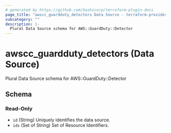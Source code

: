 ```yaml
---
# generated by https://github.com/hashicorp/terraform-plugin-docs
page_title: "awscc_guardduty_detectors Data Source - terraform-provider-awscc"
subcategory: ""
description: |-
  Plural Data Source schema for AWS::GuardDuty::Detector
---
```


# awscc_guardduty_detectors (Data Source)

Plural Data Source schema for AWS::GuardDuty::Detector



<!-- schema generated by tfplugindocs -->
## Schema

### Read-Only

- `id` (String) Uniquely identifies the data source.
- `ids` (Set of String) Set of Resource Identifiers.
